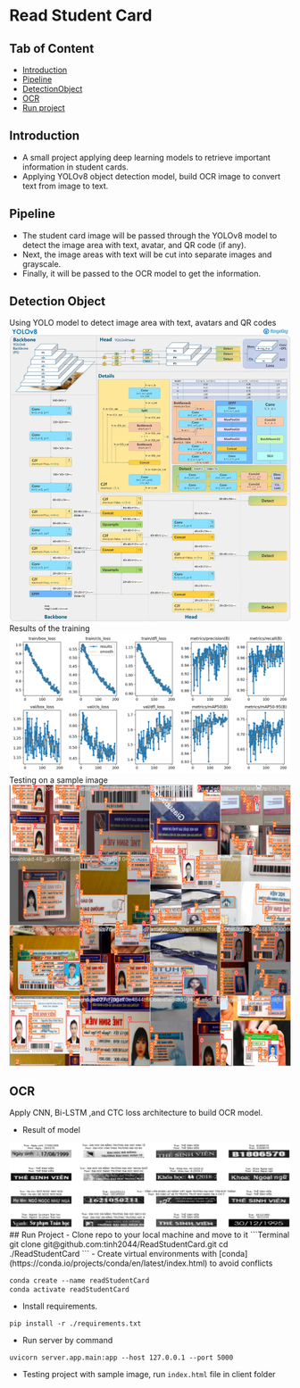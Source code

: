 # Read Student Card

## Tab of Content

* [Introduction](#introduction)
* [Pipeline](#pipeline)
* [DetectionObject](#detection-object)
* [OCR](#ocr)
* [Run project](#run-project)
## Introduction
- A small project applying deep learning models to retrieve important information in student cards. 
- Applying YOLOv8 object detection model, build OCR image to convert text from image to text.
## Pipeline
- The student card image will be passed through the YOLOv8 model to detect the image area with text, avatar, and QR code (if any). 
- Next, the image areas with text will be cut into separate images and grayscale. 
- Finally, it will be passed to the OCR model to get the information.
## Detection Object
Using YOLO model to detect image area with text, avatars and QR codes
<img src="./Images/yolov8.webp">
Results of the training
<img src="./Images/results.png">
Testing on a sample image
<img src="./Images/test_sample.jpg">
## OCR
Apply CNN, Bi-LSTM ,and CTC loss architecture to build OCR model.
- Result of model
<img src="./Images/result_ocr.png">
## Run Project
 - Clone repo to your local machine and move to it
```Terminal
git clone git@github.com:tinh2044/ReadStudentCard.git
cd ./ReadStudentCard
```
- Create virtual environments with [conda](https://conda.io/projects/conda/en/latest/index.html) to avoid conflicts

```Terminal
conda create --name readStudentCard
conda activate readStudentCard
```

- Install requirements.

```Terminal
pip install -r ./requirements.txt
```
- Run server by command
```Terminal
uvicorn server.app.main:app --host 127.0.0.1 --port 5000
```
- Testing project with sample image, run `index.html` file in client folder
